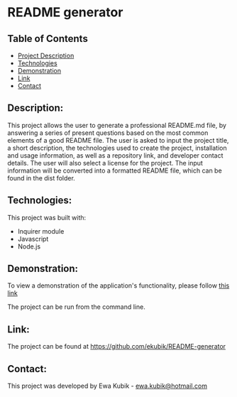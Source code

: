 # README generator

## Table of Contents
* <a href="#description"> Project Description</a>
* <a href= "technologies"> Technologies </a>
* <a href="#demonstration" > Demonstration </a>
* <a href ="#link"> Link </a>
* <a href="#contact"> Contact </a>


## Description:
This project allows the user to generate a professional README.md file, by answering a series of present questions based on the most common elements of a good README file. The user is asked to input the project title, a short description, the technologies used to create the project, installation and usage information, as well as a repository link, and developer contact details. The user will also select a license for the project. The input information will be converted into a formatted README file, which can be found in the dist folder.


## Technologies:
This project was built with:

* Inquirer module
* Javascript
* Node.js 

## Demonstration:
To view a demonstration of the application's functionality, please follow <a href="https://watch.screencastify.com/v/q5pmH9zNl4NGpWeztKw8"> this link </a>

The project can be run from the command line.

## Link:
The project can be found at <a href="https://github.com/ekubik/README-generator"> https://github.com/ekubik/README-generator </a>

## Contact:
This project was developed by Ewa Kubik - ewa.kubik@hotmail.com
